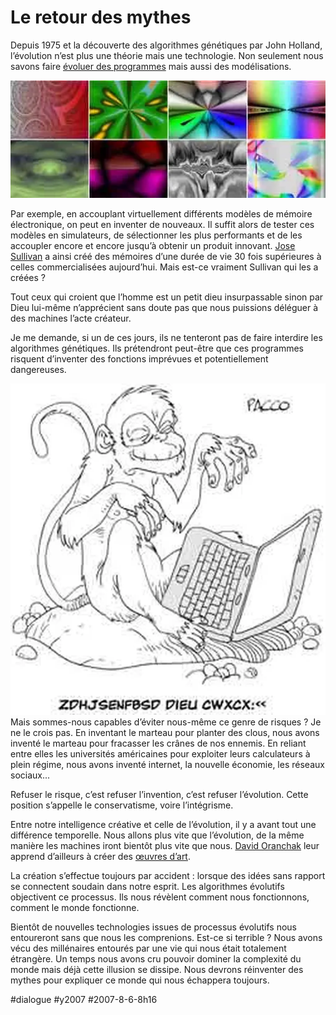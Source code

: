 # Le retour des mythes

Depuis 1975 et la découverte des algorithmes génétiques par John Holland, l’évolution n’est plus une théorie mais une technologie. Non seulement nous savons faire [évoluer des programmes](http://www.genetic-programming.org) mais aussi des modélisations.

[![Par une IA de David Oranchak](_i/200708sulivan.webp)](http://oranchak.com/photosome/results/)

Par exemple, en accouplant virtuellement différents modèles de mémoire électronique, on peut en inventer de nouveaux. Il suffit alors de tester ces modèles en simulateurs, de sélectionner les plus performants et de les accoupler encore et encore jusqu’à obtenir un produit innovant. [Jose Sullivan](http://www.newscientisttech.com/channel/tech/mg19526146.000-evolutionary-algorithms-now-surpass-human-designers.html) a ainsi créé des mémoires d’une durée de vie 30 fois supérieures à celles commercialisées aujourd’hui. Mais est-ce vraiment Sullivan qui les a créées ?

Tout ceux qui croient que l’homme est un petit dieu insurpassable sinon par Dieu lui-même n’apprécient sans doute pas que nous puissions déléguer à des machines l’acte créateur.

Je me demande, si un de ces jours, ils ne tenteront pas de faire interdire les algorithmes génétiques. Ils prétendront peut-être que ces programmes risquent d’inventer des fonctions imprévues et potentiellement dangereuses.

[![Par Pacco](_i/20070806pacco.webp)](http://www.fuckingkarma.com)Mais sommes-nous capables d’éviter nous-même ce genre de risques ? Je ne le crois pas. En inventant le marteau pour planter des clous, nous avons inventé le marteau pour fracasser les crânes de nos ennemis. En reliant entre elles les universités américaines pour exploiter leurs calculateurs à plein régime, nous avons inventé internet, la nouvelle économie, les réseaux sociaux...

Refuser le risque, c’est refuser l’invention, c’est refuser l’évolution. Cette position s’appelle le conservatisme, voire l’intégrisme.

Entre notre intelligence créative et celle de l’évolution, il y a avant tout une différence temporelle. Nous allons plus vite que l’évolution, de la même manière les machines iront bientôt plus vite que nous. [David Oranchak](http://oranchak.com/) leur apprend d’ailleurs à créer des [œuvres d’art](http://oranchak.com/photosome/results/).

La création s’effectue toujours par accident : lorsque des idées sans rapport se connectent soudain dans notre esprit. Les algorithmes évolutifs objectivent ce processus. Ils nous révèlent comment nous fonctionnons, comment le monde fonctionne.

Bientôt de nouvelles technologies issues de processus évolutifs nous entoureront sans que nous les comprenions. Est-ce si terrible ? Nous avons vécu des millénaires entourés par une vie qui nous était totalement étrangère. Un temps nous avons cru pouvoir dominer la complexité du monde mais déjà cette illusion se dissipe. Nous devrons réinventer des mythes pour expliquer ce monde qui nous échappera toujours.

#dialogue #y2007 #2007-8-6-8h16
